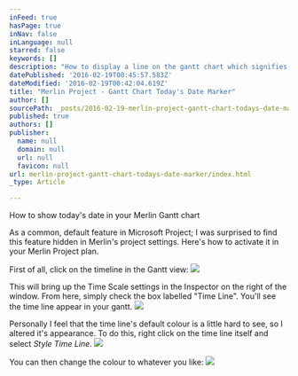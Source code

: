 ```yaml
---
inFeed: true
hasPage: true
inNav: false
inLanguage: null
starred: false
keywords: []
description: "How to display a line on the gantt chart which signifies today's date. "
datePublished: '2016-02-19T00:45:57.583Z'
dateModified: '2016-02-19T00:42:04.619Z'
title: "Merlin Project - Gantt Chart Today's Date Marker"
author: []
sourcePath: _posts/2016-02-19-merlin-project-gantt-chart-todays-date-marker.md
published: true
authors: []
publisher:
  name: null
  domain: null
  url: null
  favicon: null
url: merlin-project-gantt-chart-todays-date-marker/index.html
_type: Article

---
```

How to show today's date in your Merlin Gantt chart

As a common, default feature in Microsoft Project; I was surprised to find this feature hidden in Merlin's project settings. Here's how to activate it in your Merlin Project plan. 

First of all, click on the timeline in the Gantt view:
![](https://the-grid-user-content.s3-us-west-2.amazonaws.com/00f4e247-b189-49b4-9190-4d78e170b75a.png)

This will bring up the Time Scale settings in the Inspector on the right of the window. From here, simply check the box labelled "Time Line". You'll see the time line appear in your gantt. ![](https://the-grid-user-content.s3-us-west-2.amazonaws.com/ca055bb2-f1da-40c6-9c4a-e301935b84d4.png)

Personally I feel that the time line's default colour is a little hard to see, so I altered it's appearance. To do this, right click on the time line itself and select _Style Time Line._
![](https://the-grid-user-content.s3-us-west-2.amazonaws.com/5db939d3-1e1a-46cd-8079-9302c93a16ad.png)

You can then change the colour to whatever you like:
![](https://the-grid-user-content.s3-us-west-2.amazonaws.com/e2e1342e-acec-480f-b179-d546a9734c18.png)